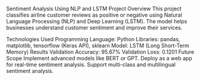 Sentiment Analysis Using NLP and LSTM
Project Overview
This project classifies airline customer reviews as positive or negative using Natural Language Processing (NLP) and Deep Learning (LSTM). The model helps businesses understand customer sentiment and improve their services.

Technologies Used
Programming Language: Python
Libraries:
pandas, matplotlib, tensorflow (Keras API), sklearn
Model: LSTM (Long Short-Term Memory)
Results
Validation Accuracy: 95.67%
Validation Loss: 0.1201
Future Scope
Implement advanced models like BERT or GPT.
Deploy as a web app for real-time sentiment analysis.
Support multi-class and multilingual sentiment analysis.



